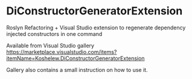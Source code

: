 # DiConstructorGeneratorExtension
Roslyn Refactoring + Visual Studio extension to regenerate dependency injected constructors in one command

Available from Visual Studio gallery https://marketplace.visualstudio.com/items?itemName=Koshelew.DiConstructorGeneratorExtension

Gallery also contains a small instruction on how to use it.

